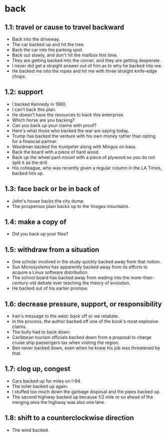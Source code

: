 # back
## 1.1: travel or cause to travel backward

  *  Back into the driveway.
  *  The car backed up and hit the tree.
  *  Back the car into the parking spot.
  *  Back out slowly, and don't hit the mailbox this time.
  *  They are getting backed into the corner, and they are getting desperate.
  *  I never did get a straight answer out of him as to why he backed into me.
  *  He backed me into the ropes and hit me with three straight knife-edge chops.

## 1.2: support

  *  I backed Kennedy in 1960.
  *  I can't back this plan.
  *  He doesn't have the resources to back this enterprise.
  *  Which horse are you backing?
  *  Can you back up your claims with proof?
  *  Here's what those who backed the war are saying today.
  *  Trump has backed the venture with his own money rather than opting for a financial partner.
  *  Woodman backed the trumpeter along with Mingus on bass.
  *  Back the board with a piece of hard wood.
  *  Back up the wheel pant mount with a piece of plywood so you do not split it as the drill.
  *  His colleague, who was recently given a regular column in the LA Times, backed him up.

## 1.3: face back or be in back of

  *  John's house backs the city dump.
  *  The prosperous plain backs up to the Vosges mountains.

## 1.4: make a copy of

  *  Did you back up your files?

## 1.5: withdraw from a situation

  *  One scholar involved in the study quickly backed away from that notion.
  *  Sun Microsystems has apparently backed away from its efforts to acquire a Linux software distribution.
  *  The school board has backed away from wading into the more-than-century-old debate over teaching the theory of evolution.
  *  He backed out of his earlier promise.

## 1.6: decrease pressure, support, or responsibility

  *  Iran's message to the west: back off or we retaliate.
  *  In the process, the author backed off one of the book's most explosive claims.
  *  The bully had to back down.
  *  Caribbean tourism officials backed down from a proposal to charge cruise ship passengers tax when visiting the region.
  *  Ben never backed down, even when he knew his job was threatened by that.

## 1.7: clog up, congest

  *  Cars backed up for miles on I-94.
  *  The toilet backed up again.
  *  I stuffed too much down the garbage disposal and the pipes backed up.
  *  The second highway backed up because 1/2 mile or so ahead of the merging area the highway was also one lane.

## 1.8: shift to a counterclockwise direction

  *  The wind backed.
